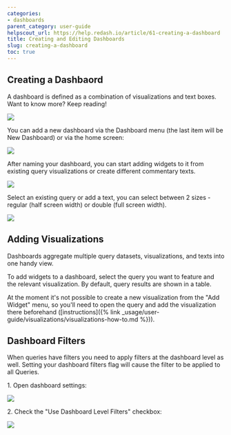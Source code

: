 ```yaml
---
categories:
- dashboards
parent_category: user-guide
helpscout_url: https://help.redash.io/article/61-creating-a-dashboard
title: Creating and Editing Dashboards
slug: creating-a-dashboard
toc: true
---
```


## Creating a Dashbaord

A dashboard is defined as a combination of visualizations and text boxes. Want
to know more? Keep reading!

![](https://s3.amazonaws.com/helpscout.net/docs/assets/5877897f90336009736c5d9b/images/5a4e89222c7d3a194367dd0d/file-uINxRd8tXD.gif)

You can add a new dashboard via the Dashboard menu (the last item will be New
Dashboard) or via the home screen:

![](https://s3.amazonaws.com/helpscout.net/docs/assets/5877897f90336009736c5d9b/images/5a4e89470428631938009a98/file-FQFo7Lke0E.png)

After naming your dashboard, you can start adding widgets to it from existing
query visualizations or create different commentary texts.

![](https://s3.amazonaws.com/helpscout.net/docs/assets/5877897f90336009736c5d9b/images/5a4e89612c7d3a194367dd10/file-Asb8dFjNzM.png)

Select an existing query or add a text, you can select between 2 sizes -
regular (half screen width) or double (full screen width).

![](https://s3.amazonaws.com/helpscout.net/docs/assets/5877897f90336009736c5d9b/images/5a4e896d0428631938009a9c/file-14X1y9u9Mj.png)

## Adding Visualizations

Dashboards aggregate multiple query datasets, visualizations, and texts into
one handy view.

To add widgets to a dashboard, select the query you want to feature and the
relevant visualization. By default, query results are shown in a table.

At the moment it's not possible to create a new visualization from the "Add
Widget" menu, so you'll need to open the query and add the visualization there
beforehand ([instructions]({% link _usage/user-guide/visualizations/visualizations-how-to.md %})).

## Dashboard Filters

When queries have filters you need to apply filters at the dashboard level as
well. Setting your dashboard filters flag will cause the filter to be applied
to all Queries.

1\. Open dashboard settings:

[![](https://downloads.intercomcdn.com/i/o/36970048/c1fe5b9c85158472f0fb8668/Screenshot.png)](https://downloads.intercomcdn.com/i/o/36970048/c1fe5b9c85158472f0fb8668/Screenshot.png)

2\. Check the "Use Dashboard Level Filters" checkbox:

[![](https://downloads.intercomcdn.com/i/o/36970064/3f05689d7a8c425cc9d9b69f/Screenshot+%281%29.png)](https://downloads.intercomcdn.com/i/o/36970064/3f05689d7a8c425cc9d9b69f/Screenshot+%281%29.png)
